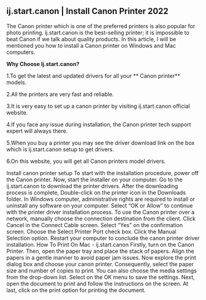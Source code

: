 ## ij.start.canon | Install Canon Printer 2022

The Canon printer which is one of the preferred printers is also popular for photo printing. ij.start.canon is the best-selling printer; it is impossible to beat Canon if we talk about quality products. In this article, I will be mentioned you how to install a Canon printer on Windows and Mac computers.

<b>Why Choose Ij.start.canon?</b>

1.To get the latest and updated drivers for all your ** Canon printer** models.

2.All the printers are very fast and reliable.

3.It is very easy to set up a canon printer by visiting ij.start.canon official website.

4.If you face any issue during installation, the Canon printer tech support expert will always there.

5.When you buy a printer you may see the driver download link on the box which is ij.start.canon setup to get drivers.

6.On this website, you will get all Canon printers model drivers.

Install canon printer setup
To start with the installation procedure, power off the Canon printer.
Now, start the installer on your computer.
Go to the ij.start.canon to download the printer drivers.
After the downloading process is complete,
Double-click on the printer icon in the Downloads folder.
In Windows computer, administrative rights are required to install or uninstall any software on your computer.
Select “OK or Allow” to continue with the printer driver installation process.
To use the Canon printer over a network, manually choose the connection destination from the client.
Click Cancel in the Connect Cable screen.
Select “Yes” on the confirmation screen.
Choose the Select Printer Port check box.
Click the Manual Selection option.
Restart your computer to conclude the canon printer driver installation.
How To Print On Mac - ij.start.canon
Firstly, turn on the Canon Printer.
Then, open the paper tray and place the stack of papers.
Align the papers in a gentle manner to avoid paper jam issues.
Now explore the print dialog box and choose your canon printer.
Consequently, select the paper size and number of copies to print.
You can also choose the media settings from the drop-down list.
Select on the OK menu to save the settings.
Next, open the document to print and follow the instructions on the screen.
At last, click on the print option for printing the document.
